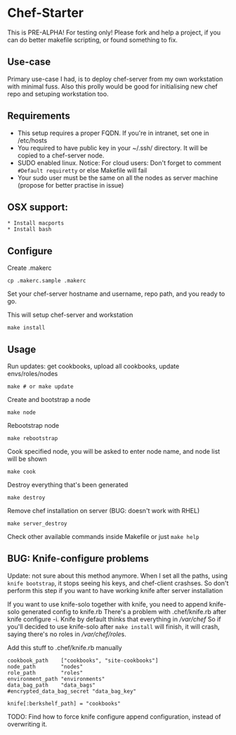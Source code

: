 Chef-Starter
============

This is PRE-ALPHA! For testing only!
Please fork and help a project, if you can do better makefile scripting, or found something to fix.

Use-case
--------

Primary use-case I had, is to deploy chef-server from my own workstation with minimal fuss.
Also this prolly would be good for initialising new chef repo and setuping workstation too.

Requirements
------------

* This setup requires a proper FQDN. If you're in intranet, set one in /etc/hosts
* You required to have public key in your ~/.ssh/ directory. It will be copied to a chef-server node.
* SUDO enabled linux. Notice: For cloud users: Don't forget to comment ```#Default requiretty``` or else Makefile will fail
* Your sudo user must be the same on all the nodes as server machine (propose for better practise in issue)

OSX support:
------------
    * Install macports
    * Install bash

Configure
---------

Create .makerc
```
cp .makerc.sample .makerc
```
Set your chef-server hostname and username, repo path, and you ready to go.


This will setup chef-server and workstation
```
make install
```

Usage
-----


Run updates: get cookbooks, upload all cookbooks, update envs/roles/nodes
```
make # or make update
```

Create and bootstrap a node
```
make node
```



Rebootstrap node
```
make rebootstrap
```

Cook specified node, you will be asked to enter node name, and node list will be shown
```
make cook
```


Destroy everything that's been generated
```
make destroy
```

Remove chef installation on server (BUG: doesn't work with RHEL)
```
make server_destroy
```

Check other available commands inside Makefile or just ```make help```

BUG: Knife-configure problems
-----------------------------

Update: not sure about this method anymore. When I set all the paths, using ```knife bootstrap```, it stops seeing
        his keys, and chef-client crashses. So don't perform this step if you want to have working knife after server 
        installation

If you want to use knife-solo together with knife, you need to append knife-solo generated config to knife.rb
There's a problem with .chef/knife.rb after knife configure -i. Knife by default thinks that everything in */var/chef*
So if you'll decided to use knife-solo after ```make install``` will finish, it will crash, saying there's no roles in */var/chef/role*s.

Add this stuff to .chef/knife.rb manually

```
cookbook_path    ["cookbooks", "site-cookbooks"]
node_path        "nodes"
role_path        "roles"
environment_path "environments"
data_bag_path    "data_bags"
#encrypted_data_bag_secret "data_bag_key"

knife[:berkshelf_path] = "cookbooks"

```
TODO: Find how to force knife configure append configuration, instead of overwriting it.



